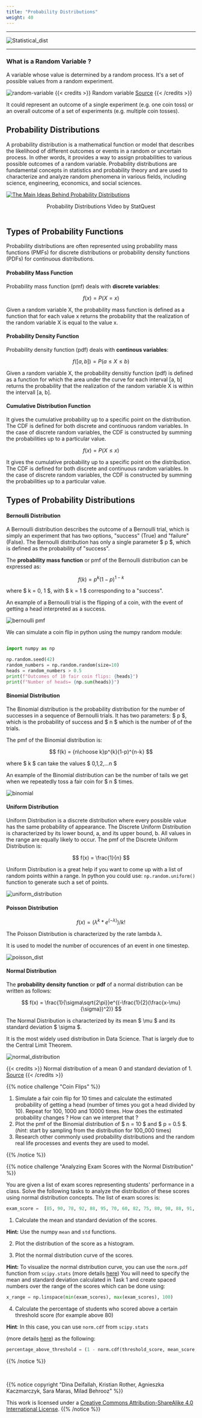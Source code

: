 ```yaml
---
title: "Probability Distributions"
weight: 40
---
```


--------------------------


![Statistical_dist](/images/stats_dist.jpg)


--------------------------




### What is a Random Variable ?

A variable whose value is determined by a random process. It's a set of possible values from a random experiment.

![random-variable](/images/random_variable.png)
{{< credits >}}
Random variable <a href="https://www.mathsisfun.com/data/random-variables.html">Source</a>
{{< /credits >}}

It could represent an outcome of a single experiment (e.g. one coin toss) or an overall outcome of a set of experiments (e.g. multiple coin tosses).

## Probability Distributions

A probability distribution is a mathematical function or model that describes the likelihood of different outcomes or events in a random or uncertain process. In other words, it provides a way to assign probabilities to various possible outcomes of a random variable. Probability distributions are fundamental concepts in statistics and probability theory and are used to characterize and analyze random phenomena in various fields, including science, engineering, economics, and social sciences.

[![The Main Ideas Behind Probability Distributions](https://img.youtube.com/vi/oI3hZJqXJuc/0.jpg)](https://www.youtube.com/watch?v=oI3hZJqXJuc)


<div style="text-align: center;">
   Probability Distributions Video by StatQuest
</div>

<br>




## Types of Probability Functions 

Probability distributions are often represented using probability mass functions (PMFs) for discrete distributions or probability density functions (PDFs) for continuous distributions.


#### Probability Mass Function

Probability mass function (pmf) deals with **discrete variables**:

$$ f(x) = P(X = x) $$

Given a random variable X, the probability mass function is defined as a function that for each value x returns the probability that the realization of the random variable X is equal to the value x.

#### Probability Density Function

Probability density function (pdf) deals with **continous variables**:

$$ f([a, b]) = P(a \leqslant X \leqslant b) $$

Given a random variable X, the probability densitiy function (pdf) is defined as a function for which the area under the curve for each interval [a, b] returns the probability that the realization of the random variable X is within the intervall [a, b].

#### Cumulative Distribution Function

It gives the cumulative probability up to a specific point on the distribution.
The CDF is defined for both discrete and continuous random variables.
In the case of discrete random variables, the CDF is constructed by summing the probabilities up to a particular value.

$$ f(x) = P(X \leqslant x) $$

It gives the cumulative probability up to a specific point on the distribution.
The CDF is defined for both discrete and continuous random variables.
In the case of discrete random variables, the CDF is constructed by summing the probabilities up to a particular value.



## Types of Probability Distributions


#### Bernoulli Distribution

A Bernoulli distribution describes the outcome of a Bernoulli trial, which is simply an experiment that has two options, "success" (True) and "failure" (False). The Bernoulli distribution has only a single parameter $ p $, which is defined as the probability of "success". 

The **probability mass function** or pmf of the Bernoulli distribution can be expressed as:

$$ f(k) = p^{k}(1-p)^{1-k} $$

where $ k = 0, 1 $, with $ k = 1 $ corresponding to a "success".

An example of a Bernoulli trial is the flipping of a coin, with the event of getting a head interpreted as a success. 

![bernoulli pmf](/images/bernoulli.png)

We can simulate a coin flip in python using the numpy random module:

```python

import numpy as np

np.random.seed(42)
random_numbers = np.random.random(size=10)
heads = random_numbers > 0.5
print(f"Outcomes of 10 fair coin flips: {heads}")
print(f"Number of heads= {np.sum(heads)}")
```

#### Binomial Distribution

The Binomial distribution is the probability distribution for the number of successes in a sequence of Bernoulli trials. It has two parameters: $ p $, which is the probability of success and $ n $ which is the number of of the trials.

The pmf of the Binomial distribution is:

$$ f(k) = {n\choose k}p^{k}(1-p)^{n-k} $$

where $ k $ can take the values $ 0,1,2,...n $

An example of the Binomial distribution can be the number of tails we get when we repeatedly toss a fair coin for $ n $ times.

![binomial](/images/binomial.png)


#### Uniform Distribution

Uniform Distribution is a discrete distribution where every possible value has the same probability of appearance. The Discrete Uniform Distribution is characterized by its lower bound, a, and its upper bound, b. All values in the range are equally likely to occur. The pmf of the Discrete Uniform Distribution is:

$$ f(x) = \frac{1}{n} $$

Uniform Distribution is a great help if you want to come up with a list of random points within a range. In python you could use: ```np.random.uniform()``` function to generate such a set of points.

![uniform_distribution](/images/uniform_distribution.png)

#### Poisson Distribution

$$ f(x) = (λ^k * e^(-λ)) / k!$$ 


The Poisson Distribution is characterized by the rate lambda λ.

It is used to model the number of occurences of an event in one timestep.

![poisson_dist](/images/poisson.png)




#### Normal Distribution

The **probability density function** or **pdf** of a normal distribution can be written as follows:

$$ f(x) = \frac{1}{\sigma\sqrt{2\pi}}e^{(-\frac{1}{2}(\frac{x-\mu}{\sigma})^2)} $$

The Normal Distribution is characterized by its mean $ \mu $ and its standard deviation $ \sigma $.

It is the most widely used distribution in Data Science. That is largely due to the Central Limit Theorem.

![normal_distribution](/images/normal_distribution.png)

{{< credits >}}
Normal distribution of a mean 0 and standard deviation of 1. <a href="https://medium.com/swlh/a-simple-refresher-on-confidence-intervals-1e29a8580697">Source</a>
{{< /credits >}}





{{% notice challenge "Coin Flips" %}}

1. Simulate a fair coin flip for 10 times and calculate the estimated probability of getting a head (number of times you got a head divided by 10). Repeat for 100, 1000 and 10000 times. How does the estimated probability changes ? How can we interpret that ?
2. Plot the pmf of the Binomial distribution of $ n = 10 $ and $ p = 0.5 $. (*hint*: start by sampling from the distribution for 100_000 times)
3. Research other commonly used probability distributions and the random real life processes and events they are used to model.

{{% /notice %}}


{{% notice challenge "Analyzing Exam Scores with the Normal Distribution" %}}

You are given a list of exam scores representing students' performance in a class. Solve the following tasks to analyze the distribution of these scores using normal distribution concepts. The list of exam scores is:
```python
exam_score =  [85, 90, 78, 92, 88, 95, 70, 60, 82, 75, 80, 98, 88, 91, 83, 77, 89, 94, 86, 72]
```
1. Calculate the mean and standard deviation of the scores.


**Hint:** Use the numpy `mean` and `std` functions.


2. Plot the distribution of the score as a histogram.


3. Plot the normal distribution curve of the scores.


**Hint:** To visualize the normal distribution curve, you can use the `norm.pdf` function from `scipy.stats` (more details [here](https://www.mathsisfun.com/data/random-variables.html)) You will need to specify the mean and standard deviation calculated in Task 1 and create spaced numbers over the range of the scores which can be done using:

```python
x_range = np.linspace(min(exam_scores), max(exam_scores), 100)

```


4. Calculate the percentage of students who scored above a certain threshold score (for example above 80)


**Hint**: In this case, you can use `norm.cdf` from `scipy.stats`

(more details [here](https://docs.scipy.org/doc/scipy/reference/generated/scipy.stats.norm.html)) as the following:

``` python
percentage_above_threshold = (1 - norm.cdf(threshold_score, mean_score, std_deviation)) * 100

```

{{% /notice %}}





<br>

{{% notice copyright "Dina Deifallah, Kristian Rother, Agnieszka Kaczmarczyk, Sara Maras, Milad Behrooz" %}}

This work is licensed under a [Creative Commons Attribution-ShareAlike 4.0 International License](https://creativecommons.org/licenses/by-sa/4.0/).
{{% /notice %}}